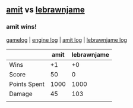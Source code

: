 ## [amit](<../../amit/README.md>) vs [lebrawnjame](<../../lebrawnjame/README.md>)
### amit wins!

[gamelog](<gamelog.json>) | [engine log](<engine>) | [amit log](<amit>) | [lebrawnjame log](<lebrawnjame>)

|              | amit | lebrawnjame |
| ------------ | ---- | ----------- |
| Wins         |   +1 |          +0 |
| Score        |   50 |           0 |
| Points Spent | 1000 |        1000 |
| Damage       |   45 |         103 |
|              |      |             |
